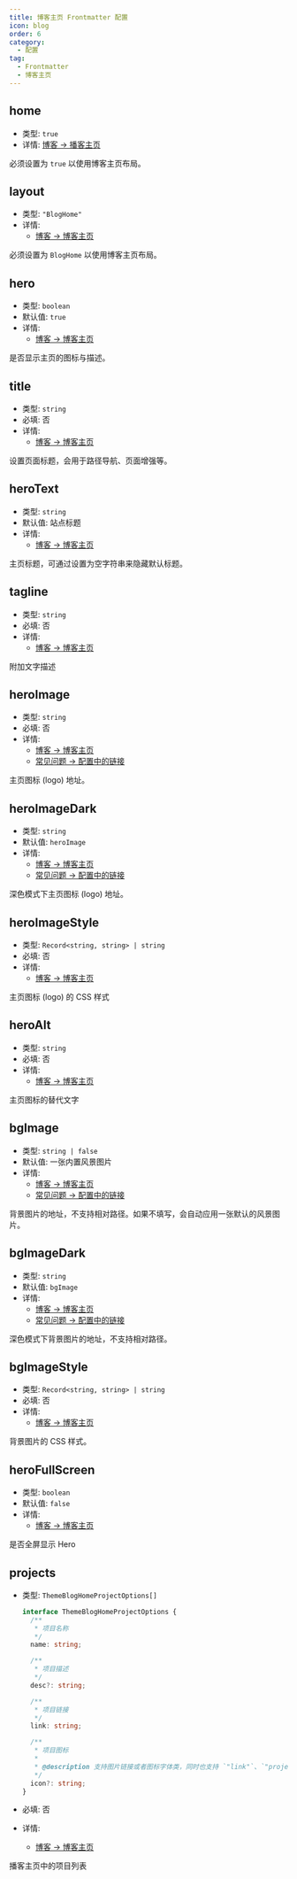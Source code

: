 ```yaml
---
title: 博客主页 Frontmatter 配置
icon: blog
order: 6
category:
  - 配置
tag:
  - Frontmatter
  - 博客主页
---
```


## home

- 类型: `true`
- 详情: [博客 → 播客主页](../../guide/blog/home.md#博客类型主页)

必须设置为 `true` 以使用博客主页布局。

## layout

- 类型: `"BlogHome"`
- 详情:
  - [博客 → 博客主页](../../guide/blog/home.md#博客类型主页)

必须设置为 `BlogHome` 以使用博客主页布局。

## hero

- 类型: `boolean`
- 默认值: `true`
- 详情:
  - [博客 → 博客主页](../../guide/blog/home.md#博客类型主页)

是否显示主页的图标与描述。

## title

- 类型: `string`
- 必填: 否
- 详情:
  - [博客 → 博客主页](../../guide/blog/home.md#博客类型主页)

设置页面标题，会用于路径导航、页面增强等。

## heroText

- 类型: `string`
- 默认值: 站点标题
- 详情:
  - [博客 → 博客主页](../../guide/blog/home.md#博客类型主页)

主页标题，可通过设置为空字符串来隐藏默认标题。

## tagline

- 类型: `string`
- 必填: 否
- 详情:
  - [博客 → 博客主页](../../guide/blog/home.md#博客类型主页)

附加文字描述

## heroImage

- 类型: `string`
- 必填: 否
- 详情:
  - [博客 → 博客主页](../../guide/blog/home.md#博客类型主页)
  - [常见问题 → 配置中的链接](../../faq/common-question.md#配置中的链接)

主页图标 (logo) 地址。

## heroImageDark

- 类型: `string`
- 默认值: `heroImage`
- 详情:
  - [博客 → 博客主页](../../guide/blog/home.md#博客类型主页)
  - [常见问题 → 配置中的链接](../../faq/common-question.md#配置中的链接)

深色模式下主页图标 (logo) 地址。

## heroImageStyle

- 类型: `Record<string, string> | string`
- 必填: 否
- 详情:
  - [博客 → 博客主页](../../guide/blog/home.md#博客类型主页)

主页图标 (logo) 的 CSS 样式

## heroAlt

- 类型: `string`
- 必填: 否
- 详情:
  - [博客 → 博客主页](../../guide/blog/home.md#博客类型主页)

主页图标的替代文字

## bgImage

- 类型: `string | false`
- 默认值: 一张内置风景图片
- 详情:
  - [博客 → 博客主页](../../guide/blog/home.md#博客类型主页)
  - [常见问题 → 配置中的链接](../../faq/common-question.md#配置中的链接)

背景图片的地址，不支持相对路径。如果不填写，会自动应用一张默认的风景图片。

## bgImageDark

- 类型: `string`
- 默认值: `bgImage`
- 详情:
  - [博客 → 博客主页](../../guide/blog/home.md#博客类型主页)
  - [常见问题 → 配置中的链接](../../faq/common-question.md#配置中的链接)

深色模式下背景图片的地址，不支持相对路径。

## bgImageStyle

- 类型: `Record<string, string> | string`
- 必填: 否
- 详情:
  - [博客 → 博客主页](../../guide/blog/home.md#博客类型主页)

背景图片的 CSS 样式。

## heroFullScreen

- 类型: `boolean`
- 默认值: `false`
- 详情:
  - [博客 → 博客主页](../../guide/blog/home.md#博客类型主页)

是否全屏显示 Hero

## projects

- 类型: `ThemeBlogHomeProjectOptions[]`

  ```ts
  interface ThemeBlogHomeProjectOptions {
    /**
     * 项目名称
     */
    name: string;

    /**
     * 项目描述
     */
    desc?: string;

    /**
     * 项目链接
     */
    link: string;

    /**
     * 项目图标
     *
     * @description 支持图片链接或者图标字体类，同时也支持 `"link"`、`"project"`、`"book"`、`"article"`、`"friend"`
     */
    icon?: string;
  }
  ```

- 必填: 否
- 详情:
  - [博客 → 博客主页](../../guide/blog/home.md#博客类型主页)

播客主页中的项目列表
